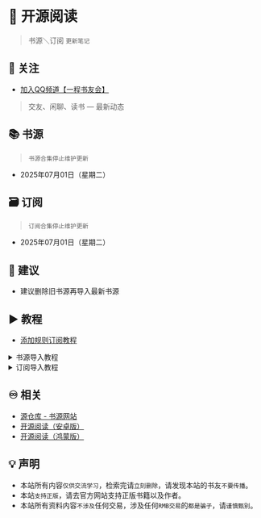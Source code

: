# 📖 开源阅读
> 书源＼订阅 `更新笔记`

## 📲 关注
* [加入QQ频道【一程书友会】](https://pd.qq.com/s/h20gb4b3x)
> 交友、闲聊、读书 — 最新动态

## 📚 书源
> `书源合集停止维护更新`
* 2025年07月01日（星期二）

## 🗃 订阅
> `订阅合集停止维护更新`
* 2025年07月01日（星期二）

## 💠 建议
* 建议删除旧书源再导入最新书源

## ▶️ 教程
* [添加规则订阅教程](https://b23.tv/RQSlzA2)
<details><summary>书源导入教程</summary>
⒈复制书源网络导入链接<br>
⒉打开阅读APP<br>
<img src="https://raw.githubusercontent.com/yc-sy/yd/refs/heads/master/jc/yd.png" width="270"><br>
⒊点击我的头像，再点书源管理<br>
<img src="https://raw.githubusercontent.com/yc-sy/yd/refs/heads/master/jc/sy3.png" width="270"><br>
⒋点击右上角┇<br>
<img src="https://raw.githubusercontent.com/yc-sy/yd/refs/heads/master/jc/sy4.png" width="270"><br>
⒌选择网络导入<br>
<img src="https://raw.githubusercontent.com/yc-sy/yd/refs/heads/master/jc/sy5.png" width="270"><br>
⒍粘贴书源链接，再点确定<br>
<img src="https://raw.githubusercontent.com/yc-sy/yd/refs/heads/master/jc/sy6.png" width="270"><br>
⒎点击左下角全选，再点确认<br>
<img src="https://raw.githubusercontent.com/yc-sy/yd/refs/heads/master/jc/sy7.png" width="270"><br>
</details>

<details><summary>订阅导入教程</summary>
⒈复制订阅网络导入链接<br>
⒉打开阅读APP<br>
<img src="https://raw.githubusercontent.com/yc-sy/yd/refs/heads/master/jc/yd.png" width="270"><br>
⒊点击订阅图标，再点右上角⚙️图标<br>
<img src="https://raw.githubusercontent.com/yc-sy/yd/refs/heads/master/jc/dy3.png" width="270"><br>
⒋点击右上角┇<br>
<img src="https://raw.githubusercontent.com/yc-sy/yd/refs/heads/master/jc/dy4.png" width="270"><br>
⒌选择网络导入<br>
<img src="https://raw.githubusercontent.com/yc-sy/yd/refs/heads/master/jc/dy5.png" width="270"><br>
⒍粘贴订阅链接，再点确定<br>
<img src="https://raw.githubusercontent.com/yc-sy/yd/refs/heads/master/jc/dy6.png" width="270"><br>
⒎点击左下角全选，再点确认<br>
<img src="https://raw.githubusercontent.com/yc-sy/yd/refs/heads/master/jc/dy7.png" width="270"><br>
</details>

## ♾️ 相关
* [源仓库 - 书源网站](https://www.yckceo.com/)
* [开源阅读（安卓版）](https://github.com/gedoor/legado/releases)
* [开源阅读（鸿蒙版）](https://github.com/mgz0227/legado-Harmony)

## 💡 声明
* 本站所有内容`仅供交流学习`，检索完请`立刻删除`，请发现本站的书友`不要传播`。
* 本站`支持正版`，请去官方网站支持正版书籍以及作者。
* 本站所有资料内容`不涉及`任何交易，涉及任何`RMB交易`的`都是骗子`，请`谨慎甄别`。

